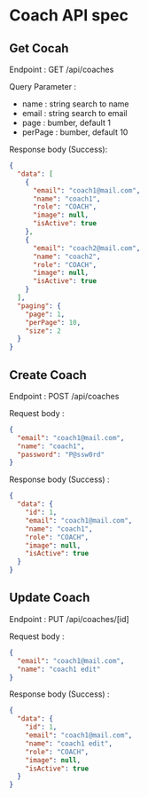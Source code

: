 # Coach API spec

## Get Cocah

Endpoint : GET /api/coaches

Query Parameter :

- name : string search to name
- email : string search to email
- page : bumber, default 1
- perPage : bumber, default 10

Response body (Success):

```json
{
  "data": [
    {
      "email": "coach1@mail.com",
      "name": "coach1",
      "role": "COACH",
      "image": null,
      "isActive": true
    },
    {
      "email": "coach2@mail.com",
      "name": "coach2",
      "role": "COACH",
      "image": null,
      "isActive": true
    }
  ],
  "paging": {
    "page": 1,
    "perPage": 10,
    "size": 2
  }
}
```

## Create Coach

Endpoint : POST /api/coaches

Request body :

```json
{
  "email": "coach1@mail.com",
  "name": "coach1",
  "password": "P@ssw0rd"
}
```

Response body (Success) :

```json
{
  "data": {
    "id": 1,
    "email": "coach1@mail.com",
    "name": "coach1",
    "role": "COACH",
    "image": null,
    "isActive": true
  }
}
```

## Update Coach

Endpoint : PUT /api/coaches/[id]

Request body :

```json
{
  "email": "coach1@mail.com",
  "name": "coach1 edit"
}
```

Response body (Success) :

```json
{
  "data": {
    "id": 1,
    "email": "coach1@mail.com",
    "name": "coach1 edit",
    "role": "COACH",
    "image": null,
    "isActive": true
  }
}
```
